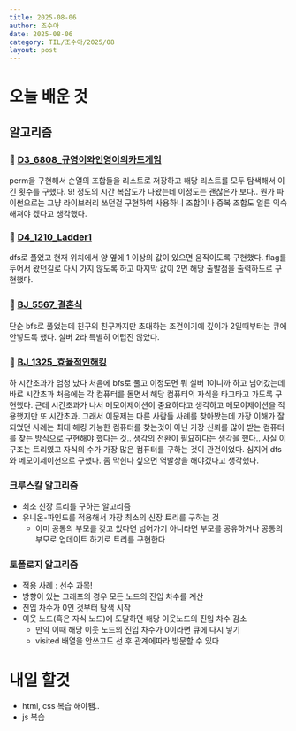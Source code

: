 ```yaml
---
title: 2025-08-06
author: 조수아
date: 2025-08-06
category: TIL/조수아/2025/08
layout: post
---
```


# 오늘 배운 것

## 알고리즘

### 🔗 [D3_6808_규영이와인영이의카드게임](https://swexpertacademy.com/main/code/problem/problemDetail.do?contestProbId=AWgv9va6HnkDFAW0)
perm을 구현해서 순열의 조합들을 리스트로 저장하고 해당 리스트를 모두 탐색해서 이긴 횟수를 구했다. 9! 정도의 시간 복잡도가 나왔는데 이정도는 괜찮은가 보다.. 뭔가 파이썬으로는 그냥 라이브러리 쓰던걸 구현하여 사용하니 조합이나 중복 조합도 얼른 익숙해져야 겠다고 생각했다.

### 🔗 [D4_1210_Ladder1](https://swexpertacademy.com/main/code/problem/problemDetail.do?contestProbId=AV14ABYKADACFAYh)
dfs로 풀었고 현재 위치에서 양 옆에 1 이상의 값이 있으면 움직이도록 구현했다. flag를 두어서 왔던길로 다시 가지 않도록 하고 마지막 값이 2면 해당 출발점을 출력하도로 구현했다.

### 🔗 [BJ_5567_결혼식](https://www.acmicpc.net/problem/5567)
단순 bfs로 풀었는데 친구의 친구까지만 초대하는 조건이기에 깊이가 2일때부터는 큐에 안넣도록 했다. 실버 2라 특별히 어렵진 않았다.

### 🔗 [BJ_1325_효율적인해킹](https://www.acmicpc.net/problem/1325)
하 시간초과가 엄청 났다 처음에 bfs로 풀고 이정도면 뭐 실버 1이니까 하고 넘어갔는데 바로 시간초과 처음에는 각 컴퓨터를 돌면서 해당 컴퓨터의 자식을 타고타고 가도록 구현했다. 근데 시간초과가 나서 메모이제이션이 중요하다고 생각하고 메모이제이션을 적용했지만 또 시간초과. 그래서 이문제는 다른 사람들 사례를 찾아봤는데 가장 이해가 잘되었던 사례는 최대 해킹 가능한 컴퓨터를 찾는것이 아닌 가장 신뢰를 많이 받는 컴퓨터를 찾는 방식으로 구현해야 했다는 것.. 생각의 전환이 필요하다는 생각을 했다.. 사실 이구조는 트리였고 자식의 수가 가장 많은 컴퓨터를 구하는 것이 관건이었다. 심지어 dfs와 메모이제이션으로 구했다. 좀 막힌다 싶으면 역발상을 해야겠다고 생각했다.

### 크루스칼 알고리즘
- 최소 신장 트리를 구하는 알고리즘
- 유니온-파인드를 적용해서 가장 최소의 신장 트리를 구하는 것
    - 이미 공통의 부모를 갖고 있다면 넘어가기 아니라면 부모를 공유하거나 공통의 부모로 업데이트 하기로 트리를 구현한다

### 토폴로지 알고리즘
- 적용 사례 : 선수 과목!
- 방향이 있는 그래프의 경우 모든 노드의 진입 차수를 계산
- 진입 차수가 0인 것부터 탐색 시작
- 이웃 노드(혹은 자식 노드)에 도달하면 해당 이웃노드의 진입 차수 감소
    - 만약 이때 해당 이웃 노드의 진입 차수가 0이라면 큐에 다시 넣기
    - visited 배열을 안쓰고도 선 후 관계에따라 방문할 수 있다

# 내일 할것
- html, css 복습 해야됌..
- js 복습
